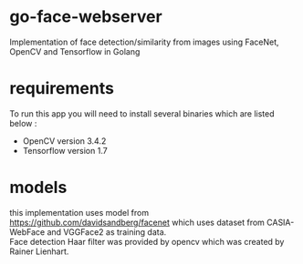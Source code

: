 # go-face-webserver
Implementation of face detection/similarity from images using FaceNet, OpenCV and Tensorflow in Golang

# requirements
To run this app you will need to install several binaries which are listed below :
* OpenCV version 3.4.2
* Tensorflow version 1.7

# models
this implementation uses model from https://github.com/davidsandberg/facenet 
which uses dataset from CASIA-WebFace and VGGFace2 as training data. <br/>
Face detection Haar filter was provided by opencv which was created by Rainer Lienhart.
